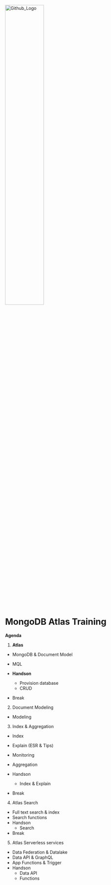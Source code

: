 <img src="https://companieslogo.com/img/orig/MDB_BIG-ad812c6c.png?t=1648915248" width="50%" title="Github_Logo"/> <br>

# MongoDB Atlas Training

__Agenda__



1. __Atlas__
  - MongoDB & Document Model
  - MQL
 
- __Handson__
  - Provision database
  - CRUD
 

- Break

2. Document Modeling
  - Modeling
  
3.  Index & Aggregation
  - Index
  - Explain (ESR & Tips)
  - Monitoring
  - Aggregation
 
- Handson
  - Index & Explain

- Break

4. Atlas Search
  - Full text search & index
  - Search functions
 
- Handson
  - Search
 
- Break

5. Atlas Serverless services
  - Data Federation & Datalake
  - Data API & GraphQL
  - App Functions & Trigger
 
- Handson
  - Data API
  - Functions